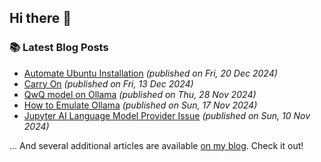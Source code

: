 ## Hi there 👋

### :books: Latest Blog Posts

* [Automate Ubuntu Installation](https://mcavdar.com/blog/automate-ubuntu-installation) *(published on Fri, 20 Dec 2024)*
* [Carry On](https://mcavdar.com/blog/carry-on) *(published on Fri, 13 Dec 2024)*
* [QwQ model on Ollama](https://mcavdar.com/blog/qwq-model-on-ollama) *(published on Thu, 28 Nov 2024)*
* [How to Emulate Ollama](https://mcavdar.com/blog/how-to-emulate-ollama) *(published on Sun, 17 Nov 2024)*
* [Jupyter AI Language Model Provider Issue](https://mcavdar.com/blog/jupyter-ai-language-model-provider-issue) *(published on Sun, 10 Nov 2024)*

... And several additional articles are available [on my blog](https://mcavdar.com/). Check it out!
<!--
**mcavdar/mcavdar** is a ✨ _special_ ✨ repository because its `README.md` (this file) appears on your GitHub profile.

Here are some ideas to get you started:

- 🔭 I’m currently working on ...
- 🌱 I’m currently learning ...
- 👯 I’m looking to collaborate on ...
- 🤔 I’m looking for help with ...
- 💬 Ask me about ...
- 📫 How to reach me: ...
- 😄 Pronouns: ...
- ⚡ Fun fact: ...
-->
